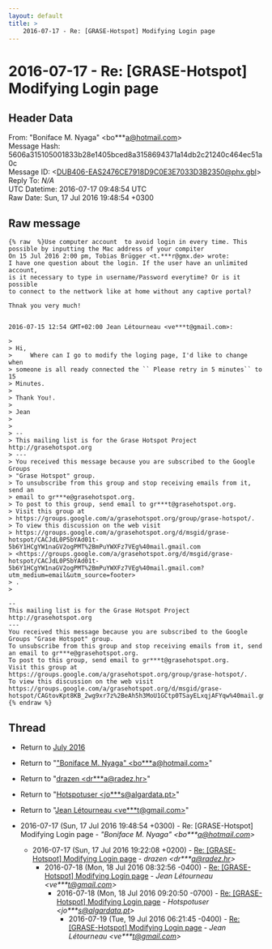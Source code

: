 ```yaml
---
layout: default
title: >
    2016-07-17 - Re: [GRASE-Hotspot] Modifying Login page
---
```


# 2016-07-17 - Re: [GRASE-Hotspot] Modifying Login page

## Header Data

From: "Boniface M. Nyaga" \<bo***a@hotmail.com\><br>
Message Hash: 5606a315105001833b28e1405bced8a3158694371a14db2c21240c464ec51a0c<br>
Message ID: \<DUB406-EAS2476CE7918D9C0E3E7033D3B2350@phx.gbl\><br>
Reply To: _N/A_<br>
UTC Datetime: 2016-07-17 09:48:54 UTC<br>
Raw Date: Sun, 17 Jul 2016 19:48:54 +0300<br>

## Raw message

```
{% raw  %}Use computer account  to avoid login in every time. This possible by inputting the Mac address of your compiter
On 15 Jul 2016 2:00 pm, Tobias Brügger <t.***r@gmx.de> wrote:
I have one question about the login. If the user have an unlimited account,
is it necessary to type in username/Password everytime? Or is it possible
to connect to the nettwork like at home without any captive portal?

Thnak you very much!


2016-07-15 12:54 GMT+02:00 Jean Létourneau <ve***t@gmail.com>:

>
> ​Hi,
>     Where can I go to modify the loging page, I'd like to change when
> someone is all ready connected the `` Please retry in 5 minutes`` to 15
> Minutes.
>
> Thank You!.
>
> Jean
> ​
>
> --
> This mailing list is for the Grase Hotspot Project http://grasehotspot.org
> ---
> You received this message because you are subscribed to the Google Groups
> "Grase Hotspot" group.
> To unsubscribe from this group and stop receiving emails from it, send an
> email to gr***e@grasehotspot.org.
> To post to this group, send email to gr***t@grasehotspot.org.
> Visit this group at
> https://groups.google.com/a/grasehotspot.org/group/grase-hotspot/.
> To view this discussion on the web visit
> https://groups.google.com/a/grasehotspot.org/d/msgid/grase-hotspot/CACJdL0P5bYAd01t-5b6Y1HCgYW1naGV2ogPMT%2BmPuYWXFz7VEg%40mail.gmail.com
> <https://groups.google.com/a/grasehotspot.org/d/msgid/grase-hotspot/CACJdL0P5bYAd01t-5b6Y1HCgYW1naGV2ogPMT%2BmPuYWXFz7VEg%40mail.gmail.com?utm_medium=email&utm_source=footer>
> .
>

--
This mailing list is for the Grase Hotspot Project http://grasehotspot.org
---
You received this message because you are subscribed to the Google Groups "Grase Hotspot" group.
To unsubscribe from this group and stop receiving emails from it, send an email to gr***e@grasehotspot.org.
To post to this group, send email to gr***t@grasehotspot.org.
Visit this group at https://groups.google.com/a/grasehotspot.org/group/grase-hotspot/.
To view this discussion on the web visit https://groups.google.com/a/grasehotspot.org/d/msgid/grase-hotspot/CAGtovKpt8KB_2wg9xr7z%2BeAh5h3MoU1GCtp0TSayELxqjAFYqw%40mail.gmail.com.
{% endraw %}
```

## Thread

+ Return to [July 2016](/archive/2016/07)

+ Return to "["Boniface M. Nyaga" <bo***a<span>@</span>hotmail.com>](/authors/bo___a_at_hotmail_com)"
+ Return to "[drazen <dr***a<span>@</span>radez.hr>](/authors/dr___a_at_radez_hr)"
+ Return to "[Hotspotuser <jo***s<span>@</span>algardata.pt>](/authors/jo___s_at_algardata_pt)"
+ Return to "[Jean Létourneau <ve***t<span>@</span>gmail.com>](/authors/ve___t_at_gmail_com)"

+ 2016-07-17 (Sun, 17 Jul 2016 19:48:54 +0300) - Re: [GRASE-Hotspot] Modifying Login page - _"Boniface M. Nyaga" \<bo***a@hotmail.com\>_
  + 2016-07-17 (Sun, 17 Jul 2016 19:22:08 +0200) - [Re: [GRASE-Hotspot] Modifying Login page](/archive/2016/07/34b3be37647b90abb1a7ea7422c215683ef4eec32208fd4efdb44ef12a2174f1) - _drazen \<dr***a@radez.hr\>_
    + 2016-07-18 (Mon, 18 Jul 2016 08:32:56 -0400) - [Re: [GRASE-Hotspot] Modifying Login page](/archive/2016/07/db5c35f3d02e104290a6b766fe823e4085624b46cb078a1108a6992e0fb1231a) - _Jean Létourneau \<ve***t@gmail.com\>_
      + 2016-07-18 (Mon, 18 Jul 2016 09:20:50 -0700) - [Re: [GRASE-Hotspot] Modifying Login page](/archive/2016/07/9e2d399c2c5aebe5b0d5236564e58af6b39747a9de7e986ebcf0f1418a8b1d82) - _Hotspotuser \<jo***s@algardata.pt\>_
        + 2016-07-19 (Tue, 19 Jul 2016 06:21:45 -0400) - [Re: [GRASE-Hotspot] Modifying Login page](/archive/2016/07/8960ef745092be76da3457ba0370c4eb184eb87212e48fffa1e6aaf7a85fb285) - _Jean Létourneau \<ve***t@gmail.com\>_

